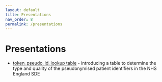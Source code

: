 ```yaml
---
layout: default
title: Presentations
nav_order: 8
permalink: /presentations
---
```


# Presentations



- [token_pseudo_id_lookup table](https://bhfdsc.github.io/documentation/assets/images/hds_tb_token_pseudo_id_lookup_20210711.pdf) - introducing a table to determine the type and quality of the pseudonymised patient identifiers in the NHS England SDE



